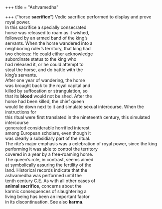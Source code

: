 +++
title = "Ashvamedha"

+++
(“horse **sacrifice**”) Vedic sacrifice performed to display and prove royal power.  
In this sacrifice a specially consecrated  
horse was released to roam as it wished,  
followed by an armed band of the king’s  
servants. When the horse wandered into a  
neighboring ruler’s territory, that king had  
two choices: He could either acknowledge  
subordinate status to the king who  
had released it, or he could attempt to  
steal the horse, and do battle with the  
king’s servants.  
After one year of wandering, the horse  
was brought back to the royal capital and  
killed by suffocation or strangulation, so  
that its **blood** would not be shed. After the  
horse had been killed, the chief queen  
would lie down next to it and simulate sexual intercourse. When the instructions for  
this ritual were first translated in the nineteenth century, this simulated intercourse  
generated considerable horrified interest  
among European scholars, even though it  
was clearly a subsidiary part of the ritual.  
The rite’s major emphasis was a celebration of royal power, since the king performing it was able to control the territory  
covered in a year by a free-roaming horse.  
The queen’s role, in contrast, seems aimed  
at symbolically assuring the fertility of the  
land. Historical records indicate that the  
ashvamedha was performed until the  
tenth century C.E. As with all other cases of  
**animal sacrifice**, concerns about the  
karmic consequences of slaughtering a  
living being has been an important factor  
in its discontinuation. See also **karma**.